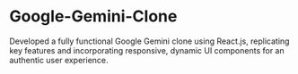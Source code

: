 # Google-Gemini-Clone
Developed a fully functional Google Gemini clone using React.js, replicating key features and incorporating responsive, dynamic UI components for an authentic user experience.
